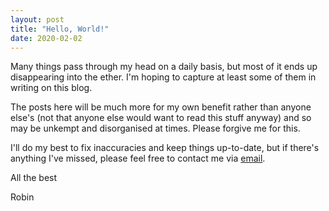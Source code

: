```yaml
---
layout: post
title: "Hello, World!"
date: 2020-02-02
---
```


Many things pass through my head on a daily basis, but most of it ends up disappearing into the ether. I\'m hoping to capture at least some of them in writing on this blog.

The posts here will be much more for my own benefit rather than anyone else\'s (not that anyone else would want to read this stuff anyway) and so may be unkempt and disorganised at times. Please forgive me for this.

I\'ll do my best to fix inaccuracies and keep things up-to-date, but if there\'s anything I\'ve missed, please feel free to contact me via <a href="mailto:robinzxu@gmail.com">email</a>.

All the best

Robin
